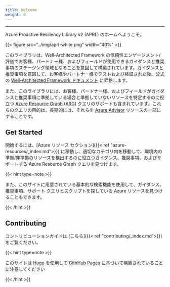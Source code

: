 ```yaml
---
title: Welcome
weight: 0
---
```


---

Azure Proactive Resiliency Library v2 (APRL) のホームへようこそ。

{{< figure src="../img/aprl-white.png" width="40%" >}}

このライブラリは、Well-Architected Framework の信頼性エンゲージメント/評価でお客様、パートナー様、およびフィールドが使用できるガイダンスと推奨事項のステージング領域となることを意図して構築されています。ガイダンスと推奨事項を意図して、お客様やパートナー様でテストおよび検証された後、公式の [Well-Architected Framework ドキュメント](https://aka.ms/waf) に昇格します。

また、このライブラリには、お客様、パートナー様、およびフィールドがガイダンスと推奨事項に準拠している場合と準拠していないリソースを特定するのに役立つ [Azure Resource Graph (ARG)](https://learn.microsoft.com/ja-jp/azure/governance/resource-graph/overview) クエリのサポートも含まれています。これらのクエリの目的は、長期的には、それらを [Azure Advisor](https://learn.microsoft.com/ja-jp/azure/advisor/advisor-overview) リソースの一部にすることです。

## Get Started

開始するには、[Azure リソース セクション]({{< ref "azure-resources/_index.md">}}) に移動し、適切なカテゴリ内を移動して、環境内の準拠/非準拠のリソースを検出するのに役立つガイダンス、推奨事項、およびサポートする Azure Resource Graph クエリを見つけます。

{{< hint type=note >}}

また、このサイトに用意されている基本的な検索機能を使用して、ガイダンス、推奨事項、サポート クエリとスクリプトを探している Azure リソースを見つけることもできます。

{{< /hint >}}

## Contributing

コントリビューションガイドは [こちら]({{< ref "contributing/_index.md">}}) をご覧ください。

{{< hint type=note >}}

このサイトは [Hugo](https://gohugo.io/) を使用して [GithHub Pages](https://pages.github.com) に基づいて構築されていることに注意してください

{{< /hint >}}
